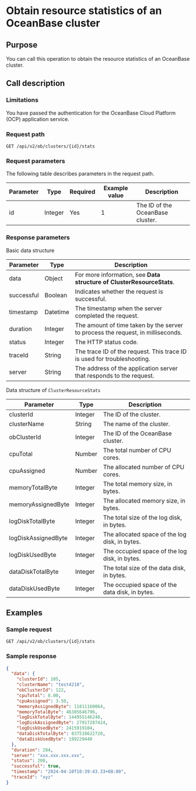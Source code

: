 # Obtain resource statistics of an OceanBase cluster

## Purpose

You can call this operation to obtain the resource statistics of an OceanBase cluster.

## Call description

### Limitations

You have passed the authentication for the OceanBase Cloud Platform (OCP) application service.

### Request path

`GET /api/v2/ob/clusters/{id}/stats`

### Request parameters

The following table describes parameters in the request path.

| Parameter | Type | Required | Example value | Description |
|----|----|----|-----|----|
| id | Integer | Yes | 1 | The ID of the OceanBase cluster. |

### Response parameters

Basic data structure

| Parameter | Type | Description |
|----|----|----------------------------------|
| data | Object | For more information, see **Data structure of ClusterResourceStats**. |
| successful | Boolean | Indicates whether the request is successful.  |
| timestamp | Datetime | The timestamp when the server completed the request.  |
| duration | Integer | The amount of time taken by the server to process the request, in milliseconds.  |
| status | Integer | The HTTP status code.  |
| traceId | String | The trace ID of the request. This trace ID is used for troubleshooting.  |
| server | String | The address of the application server that responds to the request.  |

Data structure of `ClusterResourceStats`

| Parameter | Type | Description |
|----|----|----|
| clusterId | Integer | The ID of the cluster. |
| clusterName | String | The name of the cluster. |
| obClusterId | Integer | The ID of the OceanBase cluster. |
| cpuTotal | Number | The total number of CPU cores. |
| cpuAssigned | Number | The allocated number of CPU cores. |
| memoryTotalByte | Integer | The total memory size, in bytes. |
| memoryAssignedByte | Integer | The allocated memory size, in bytes. |
| logDiskTotalByte | Integer | The total size of the log disk, in bytes. |
| logDiskAssignedByte | Integer | The allocated space of the log disk, in bytes. |
| logDiskUsedByte | Integer | The occupied space of the log disk, in bytes. |
| dataDiskTotalByte | Integer | The total size of the data disk, in bytes. |
| dataDiskUsedByte | Integer | The occupied space of the data disk, in bytes. |

## Examples

### Sample request

`GET /api/v2/ob/clusters/{id}/stats`

### Sample response

```JSON
{
  "data": {
    "clusterId": 105,
    "clusterName": "test4210",
    "obClusterId": 122,
    "cpuTotal": 8.00,
    "cpuAssigned": 3.50,
    "memoryAssignedByte": 11811160064,
    "memoryTotalByte": 46385646796,
    "logDiskTotalByte": 144955146240,
    "logDiskAssignedByte": 27917287424,
    "logDiskUsedByte": 2415919104,
    "dataDiskTotalByte": 837518622720,
    "dataDiskUsedByte": 199229440
  },
  "duration": 284,
  "server": "xxx.xxx.xxx.xxx",
  "status": 200,
  "successful": true,
  "timestamp": "2024-04-10T10:39:43.33+08:00",
  "traceId": "xyz"
}
```
